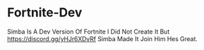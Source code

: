 # Fortnite-Dev
Simba Is A Dev Version Of Fortnite I Did Not Create It But https://discord.gg/yHJr6XDvRf Simba Made It Join Him Hes Great.
